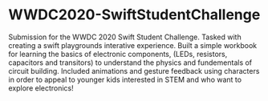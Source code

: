# WWDC2020-SwiftStudentChallenge
 Submission for the WWDC 2020 Swift Student Challenge. Tasked with creating a swift playgrounds interative experience. Built a simple workbook for learning the basics of electronic components, (LEDs, resistors, capacitors and transitors) to understand the physics and fundementals of circuit building. Included animations and gesture feedback using characters in order to appeal to younger kids interested in STEM and who want to explore electronics!
